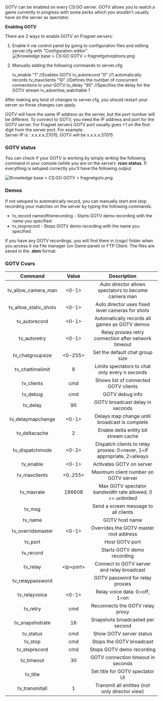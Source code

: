 GOTV can be enabled on every CS:GO server. GOTV allows you to watch a game currently in progress with some perks which you wouldn't usually have on the server as spectator.

**Enabling GOTV**  
  
There are 2 ways to enable GOTV on Fragnet servers:

1.  Enable it via control panel by going to configuration files and editing server.cfg with "Configuration editor"  
    ![](https://fragnet.atlassian.net/wiki/download/thumbnails/76022045/fragnetgotvoptions.png?version=2&modificationDate=1590679323186&cacheVersion=1&api=v2&height=150 "Knowledge base > CS:GO GOTV > fragnetgotvoptions.png")
2.  Manually adding the following commands to server.cfg:  
    
    tv\_enable "1"           //Enables GOTV
    tv\_autorecord "0"       //1 automatically records 
    tv\_maxclients "10"      //Defines the number of concurrent connections to your GOTV 
    tv\_delay "90"           //Specifies the delay for the GOTV stream
    tv\_advertise\_watchable 1
    

After making any kind of changes to server.cfg, you should restart your server so those changes can apply.

GOTV will have the same IP address as the server, but the port number will be different. To connect to GOTV, you need the IP address and port for the GOTV server. For Fragnet servers GOTV port usually goes +1 on the first digit from the server port. For example:  
Server IP is : x.x.x.x:27015, GOTV will be x.x.x.x:37015

  

### GOTV status

You can check if your GOTV is working by simply writing the following command in your console (while you are on the server): **rcon status.** If everything is setuped correctly you'll have the following output

![](https://fragnet.atlassian.net/wiki/download/thumbnails/76022045/fragnetgotv.png?version=1&modificationDate=1590682072655&cacheVersion=1&api=v2&height=183 "Knowledge base > CS:GO GOTV > fragnetgotv.png")

### Demos

If not setuped to automatically record, you can manually start and stop recording your matches on the server by typing the following commands:

*   tv\_record nameoftherecording - Starts GOTV demo recording with the name you specified
*   tv\_stoprecord - Stops GOTV demo recording with the name you specified 

If you have any GOTV recordings, you will find them in /csgo/ folder when you access it via File manager (on Game panel) or FTP Client. The files are saved in the **.dem** format.

### GOTV Cvars 
  
|      **Command**      |  **Value** |                             **Description**                            |
|:---------------------:|:----------:|:----------------------------------------------------------------------:|
|  tv_allow_camera_man  |    <0-1>   |          Auto director allows spectators to become camera man          |
| tv_allow_static_shots |    <0-1>   |            Auto director uses fixed level cameras for shots            |
|     tv_autorecord     |    <0-1>   |              Automatically records all games as GOTV demos             |
|      tv_autoretry     |    <0-1>   |          Relay proxies retry connection after network timeout          |
|    tv_chatgroupsize   |   <0-255>  |                     Set the default chat group size                    |
|    tv_chattimelimit   |      8     |             Limits spectators to chat only every n seconds             |
|       tv_clients      |     cmd    |                  Shows list of connected GOTV clients                  |
|        tv_debug       |     cmd    |                             GOTV debug info                            |
|        tv_delay       |     90     |                     GOTV broadcast delay in seconds                    |
|   tv_delaymapchange   |    <0-1>   |              Delays map change until broadcast is complete             |
|     tv_deltacache     |      2     |                  Enable delta entity bit stream cache                  |
|    tv_dispatchmode    |    <0-2>   | Dispatch clients to relay proxies: 0=never, 1=if appropriate, 2=always |
|       tv_enable       |    <0-1>   |                        Activates GOTV on server                        |
|     tv_maxclients     |  <0..255>  |                  Maximum client number on GOTV server                  |
|       tv_maxrate      |   196608   |        Max GOTV spectator bandwidth rate allowed, 0 == unlimited       |
|         tv_msg        |   <text>   |                  Send a screen message to all clients                  |
|        tv_name        |   <text>   |                             GOTV host name                             |
|   tv_overridemaster   |    <0-1>   |                 Overrides the GOTV master root address                 |
|        tv_port        |   <port>   |                             Host GOTV port                             |
|       tv_record       |   <text>   |                       Starts GOTV demo recording                       |
|        tv_relay       |  <ip+port> |               Connect to GOTV server and relay broadcast               |
|    tv_relaypassword   | <password> |                     GOTV password for relay proxies                    |
|     tv_relayvoice     |    <0-1>   |                      Relay voice data: 0=off, 1=on                     |
|        tv_retry       |     cmd    |                     Reconnects the GOTV relay proxy                    |
|    tv_snapshotrate    |     16     |                    Snapshots broadcasted per second                    |
|       tv_status       |     cmd    |                         Show GOTV server status                        |
|        tv_stop        |     cmd    |                        Stops the GOTV broadcast                        |
|     tv_stoprecord     |     cmd    |                        Stops GOTV demo recording                       |
|       tv_timeout      |     30     |                   GOTV connection timeout in seconds                   |
|        tv_title       |   <text>   |                     Set title for GOTV spectator UI                    |
|     tv_transmitall    |      1     |             Transmit all entities (not only director view)             |